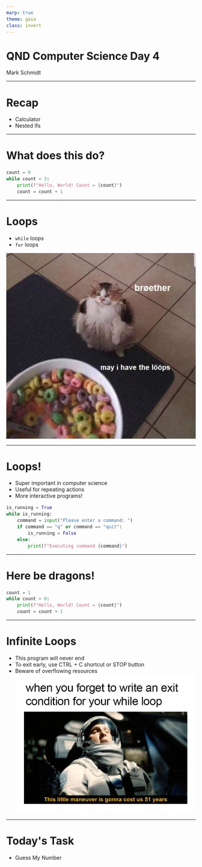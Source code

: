 ```yaml
---
marp: true
theme: gaia
class: invert
---
```


# QND Computer Science Day 4
Mark Schmidt

--- 

# Recap

- Calculator
- Nested Ifs

---

# What does this do?

```python
count = 0
while count < 3:
    print(f"Hello, World! Count = {count}")
    count = count + 1

```

---

# Loops

- `while` loops
- `for` loops

![bg right w:500](../assets/loop.jpeg)

<!-- -->
<!-- Introduces += shorthand -->

---

# Loops!

- Super important in computer science
- Useful for repeating actions
- More interactive programs!

```python
is_running = True
while is_running:
    command = input("Please enter a command: ")
    if command == "q" or command == "quit":
        is_running = False 
    else:
        print(f"Executing command {command}")
```
<!-- -->
<!-- Introduce break as an alternative-->

---

# Here be dragons!

```python
count = 1
while count > 0:
    print(f"Hello, World! Count = {count}")
    count = count + 1

```


<!-- -->
<!-- Infinite loop -->
---

# Infinite Loops

- This program will never end
- To exit early, use CTRL + C shortcut or STOP button
- Beware of overflowing resources
![bg right w:500](../assets/infinite_loop.jpeg)

<!-- -->
<!-- Python is smarter than most languages with this-->
---

# Today's Task

- Guess My Number


